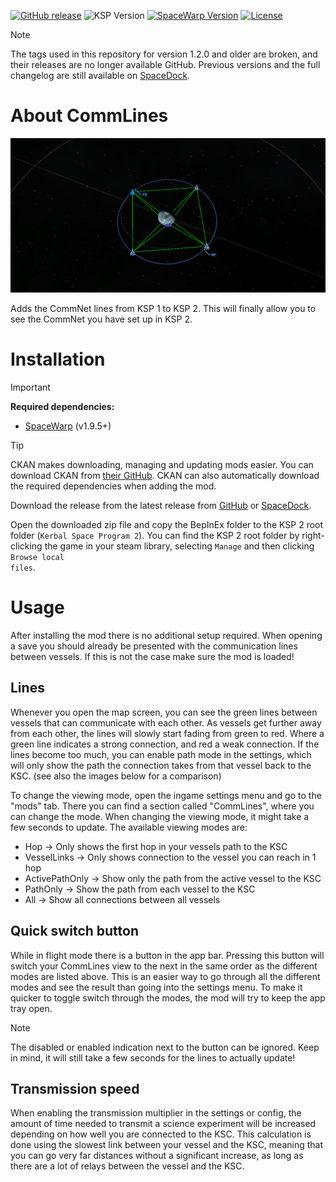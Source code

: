 [![GitHub release](https://flat.badgen.net/github/release/gamendegamer321/Commlines/)](https://github.com/gamendegamer321/Commlines/releases/latest)
![KSP Version](https://flat.badgen.net/static/Game%20Version/v0.2.1+)
[![SpaceWarp Version](https://flat.badgen.net/static/SpaceWarp%20Version/v1.9.5+)](https://github.com/SpaceWarpDev/SpaceWarp)
[![License](https://flat.badgen.net/github/license/gamendegamer321/Commlines/)](https://github.com/gamendegamer321/Commlines/blob/master/LICENSE)

> [!NOTE]
> The tags used in this repository for version 1.2.0 and older are broken, and their releases are no longer available
> GitHub.
> Previous versions and the full changelog are still available
> on [SpaceDock](https://spacedock.info/mod/3433/Commlines#changelog).

# About CommLines

[![image](https://github.com/gamendegamer321/Commlines/blob/master/Commlines-1690204648.png)](https://github.com/gamendegamer321/Commlines/blob/master/Commlines-1690204648.png)

Adds the CommNet lines from KSP 1 to KSP 2. This will finally allow you to see the CommNet you have set up in KSP 2.

# Installation

> [!IMPORTANT]
> **Required dependencies:**
> - [SpaceWarp](https://spacedock.info/mod/3277/Space%20Warp%20+%20BepInEx) (v1.9.5+)


> [!TIP]
> CKAN makes downloading, managing and updating mods easier. You can download CKAN
> from [their GitHub](https://github.com/KSP-CKAN/CKAN).
> CKAN can also automatically download the required dependencies when adding the mod.

Download the release from the latest release from [GitHub](https://github.com/gamendegamer321/Commlines/releases/latest)
or [SpaceDock](https://spacedock.info/mod/3433/Commlines).

Open the downloaded zip file and copy the BepInEx folder to the KSP 2 root folder (<code>Kerbal Space Program 2</code>).
You can find the KSP 2 root folder by right-clicking the game in your steam library,
selecting <code>Manage</code> and then clicking <code>Browse local files</code>.

# Usage

After installing the mod there is no additional setup required. When opening a save you should already be presented with
the communication lines between vessels. If this is not the case make sure the mod is loaded!

## Lines

Whenever you open the map screen, you can see the green lines between vessels that can
communicate with each other. As vessels get further away from each other, the lines will slowly start fading from green
to red. Where a green line indicates a strong connection, and red a weak connection. If the lines become too much, you
can enable path mode in the settings, which will only show the path the connection takes from that vessel back to the
KSC. (see also the images below for a comparison)

To change the viewing mode, open the ingame settings menu and go to the "mods" tab. There you can find a section
called "CommLines", where you can change the mode. When changing the viewing mode, it might take a few seconds to
update. The available viewing modes are:

- Hop -> Only shows the first hop in your vessels path to the KSC
- VesselLinks -> Only shows connection to the vessel you can reach in 1 hop
- ActivePathOnly -> Show only the path from the active vessel to the KSC
- PathOnly -> Show the path from each vessel to the KSC
- All -> Show all connections between all vessels

## Quick switch button

While in flight mode there is a button in the app bar. Pressing this button will switch your CommLines view to the next
in the same order as the different modes are listed above. This is an easier way to go through all the different modes
and see the result than going into the settings menu. To make it quicker to toggle switch through the modes, the mod
will try to keep the app tray open.

> [!NOTE]
> The disabled or enabled indication next to the button can be ignored.
> Keep in mind, it will still take a few seconds for the lines to actually update!

## Transmission speed

When enabling the transmission multiplier in the settings or config, the amount of time needed to transmit a science
experiment will be increased depending on how well you are connected to the KSC. This calculation is done using the
slowest link between your vessel and the KSC, meaning that you can go very far distances without a significant increase,
as long as there are a lot of relays between the vessel and the KSC.
